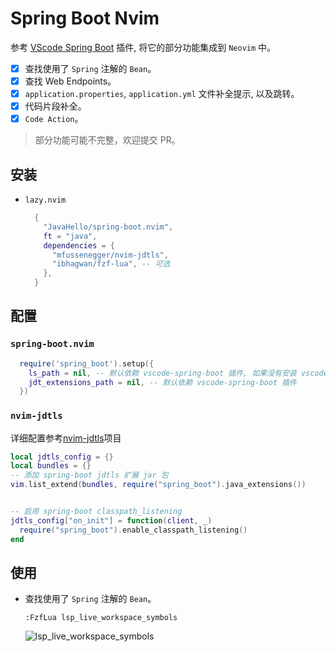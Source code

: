 # Spring Boot Nvim

参考 [VScode Spring Boot](https://marketplace.visualstudio.com/items?itemName=vmware.vscode-spring-boot) 插件, 将它的部分功能集成到 `Neovim` 中。

- [x] 查找使用了 `Spring` 注解的 `Bean`。
- [x] 查找 Web Endpoints。
- [x] `application.properties`, `application.yml` 文件补全提示, 以及跳转。
- [x] 代码片段补全。
- [x] `Code Action`。

> 部分功能可能不完整，欢迎提交 PR。

## 安装

- `lazy.nvim`
  ```lua
    {
      "JavaHello/spring-boot.nvim",
      ft = "java",
      dependencies = {
        "mfussenegger/nvim-jdtls",
        "ibhagwan/fzf-lua", -- 可选
      },
    }
  ```

## 配置

### `spring-boot.nvim`

```lua
  require('spring_boot').setup({
    ls_path = nil, -- 默认依赖 vscode-spring-boot 插件, 如果没有安装 vscode 插件，可以指定路径
    jdt_extensions_path = nil, -- 默认依赖 vscode-spring-boot 插件
  })
```

### `nvim-jdtls`

详细配置参考[nvim-jdtls](https://github.com/mfussenegger/nvim-jdtls)项目

```lua
local jdtls_config = {}
local bundles = {}
-- 添加 spring-boot jdtls 扩展 jar 包
vim.list_extend(bundles, require("spring_boot").java_extensions())


-- 启用 spring-boot classpath_listening
jdtls_config["on_init"] = function(client, _)
  require("spring_boot").enable_classpath_listening()
end
```

## 使用

- 查找使用了 `Spring` 注解的 `Bean`。
  ```vim
  :FzfLua lsp_live_workspace_symbols
  ```
  ![lsp_live_workspace_symbols](https://javahello.github.io/dev/nvim-lean/images/spring-boot.png)
